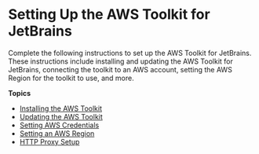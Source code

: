 # Setting Up the AWS Toolkit for JetBrains<a name="getting-started"></a>

Complete the following instructions to set up the AWS Toolkit for JetBrains\. These instructions include installing and updating the AWS Toolkit for JetBrains, connecting the toolkit to an AWS account, setting the AWS Region for the toolkit to use, and more\.

**Topics**
+ [Installing the AWS Toolkit](setup-toolkit.md)
+ [Updating the AWS Toolkit](update-toolkit.md)
+ [Setting AWS Credentials](setup-credentials.md)
+ [Setting an AWS Region](setup-region.md)
+ [HTTP Proxy Setup](setup-http-proxy.md)